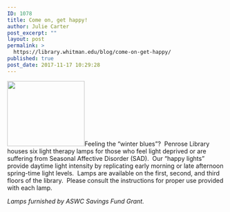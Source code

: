 ```yaml
---
ID: 1078
title: Come on, get happy!
author: Julie Carter
post_excerpt: ""
layout: post
permalink: >
  https://library.whitman.edu/blog/come-on-get-happy/
published: true
post_date: 2017-11-17 10:29:28
---
```

<p style="text-align: left"><span style="font-weight: 400"><img class="wp-image-1077 alignleft" src="https://library.whitman.edu/blog/wp-content/uploads/sites/4/2017/11/SmilingSunClipArt-300x253.jpg" alt="" width="179" height="151" />Feeling the “winter blues”?  Penrose Library houses six light therapy lamps for those who feel light deprived or are suffering from Seasonal Affective Disorder (SAD).  Our “happy lights” provide daytime light intensity by replicating early morning or late afternoon spring-time light levels.  Lamps are available on the first, second, and third floors of the library.  Please consult the instructions for proper use provided with each lamp.</span></p>
<i><span style="font-weight: 400">Lamps furnished by ASWC Savings Fund Grant.</span></i>